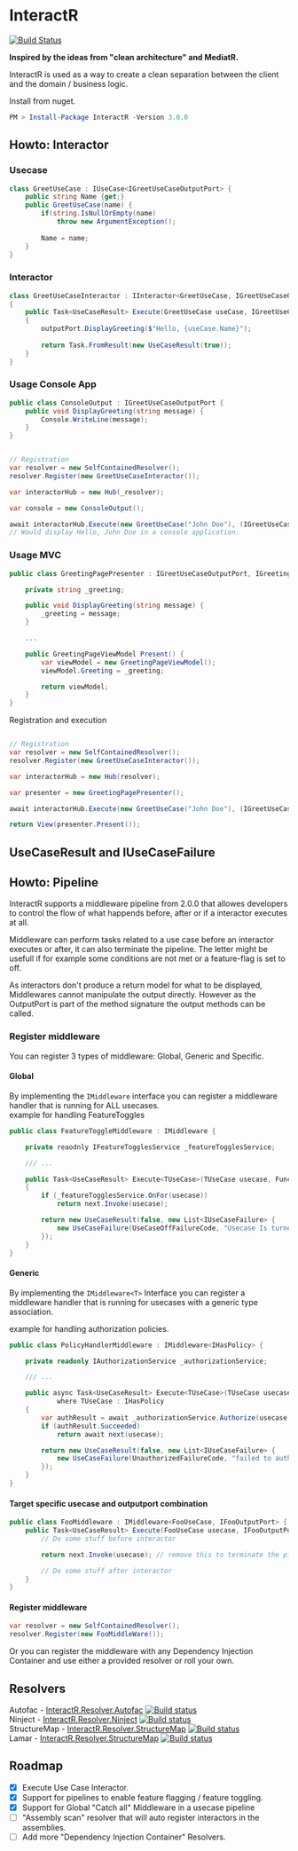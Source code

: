 # InteractR
[![Build Status](https://dev.azure.com/kristofferolsson/Interactor/_apis/build/status/Interactor-CI?branchName=master)](https://dev.azure.com/kristofferolsson/Interactor/_build/latest?definitionId=7&branchName=master)

**Inspired by the ideas from "clean architecture" and MediatR.**

InteractR is used as a way to create a clean separation between the client and the domain / business logic.

Install from nuget.
```PowerShell
PM > Install-Package InteractR -Version 3.0.0
```

## Howto: Interactor

### Usecase

```csharp
class GreetUseCase : IUseCase<IGreetUseCaseOutputPort> {
	public string Name {get;}
	public GreetUseCase(name) {
		if(string.IsNullOrEmpty(name)
			throw new ArgumentException();
			
		Name = name;
	}
}
```

### Interactor

```csharp
class GreetUseCaseInteractor : IInteractor<GreetUseCase, IGreetUseCaseOutputPort> 
{
	public Task<UseCaseResult> Execute(GreetUseCase useCase, IGreetUseCaseOutputPort outputPort, CancellationToken cancellationToken)
	{
		outputPort.DisplayGreeting($"Hello, {useCase.Name}");
		
		return Task.FromResult(new UseCaseResult(true));
	}
}
```

### Usage Console App


```csharp
public class ConsoleOutput : IGreetUseCaseOutputPort {
	public void DisplayGreeting(string message) {
		Console.WriteLine(message);
	}
}
```

```csharp

// Registration
var resolver = new SelfContainedResolver();
resolver.Register(new GreetUseCaseInteractor());

var interactorHub = new Hub(_resolver);

var console = new ConsoleOutput();

await interactorHub.Execute(new GreetUseCase("John Doe"), (IGreetUseCaseOutputPort) console);
// Would display Hello, John Doe in a console application.
```

### Usage MVC

```csharp
public class GreetingPagePresenter : IGreetUseCaseOutputPort, IGreetingPagePresenter {

	private string _greeting;

	public void DisplayGreeting(string message) {
		_greeting = message;
	}

	...

	public GreetingPageViewModel Present() {
		var viewModel = new GreetingPageViewModel();
		viewModel.Greeting = _greeting;

		return viewModel;
	}
}
```
Registration and execution

```csharp

// Registration
var resolver = new SelfContainedResolver();
resolver.Register(new GreetUseCaseInteractor());

var interactorHub = new Hub(resolver);

var presenter = new GreetingPagePresenter();

await interactorHub.Execute(new GreetUseCase("John Doe"), (IGreetUseCaseOutputPort) presenter);

return View(presenter.Present());
```

## UseCaseResult and IUseCaseFailure


## Howto: Pipeline
InteractR supports a middleware pipeline from 2.0.0 that allowes developers to control the flow of what happends before, after or if a interactor executes at all.

Middleware can perform tasks related to a use case before an interactor executes or after, it can also terminate the pipeline. The letter might be usefull if for example some conditions are not met
or a feature-flag is set to off.

As interactors don't produce a return model for what to be displayed, Middlewares cannot manipulate the output directly. 
However as the OutputPort is part of the method signature the output methods can be called.


### Register middleware

You can register 3 types of middleware: Global, Generic and Specific.

#### Global
By implementing the ```IMiddleware``` interface you can register a middleware handler that is running for ALL usecases.  
example for handling FeatureToggles

```csharp
public class FeatureToggleMiddleware : IMiddleware {

	private reaodnly IFeatureTogglesService _featureTogglesService;

	/// ...

	public Task<UseCaseResult> Execute<TUseCase>(TUseCase usecase, Func<TUseCase, Task<UseCaseResult>> next, CancellationToken cancellationToken)
	{
		if (_featureTogglesService.OnFor(usecase))
			return next.Invoke(usecase);

		return new UseCaseResult(false, new List<IUseCaseFailure> {
			new UseCaseFailure(UseCaseOffFailureCode, "Usecase Is turned off")
		});
	}
}

```

#### Generic
By implementing the ```IMiddleware<T>``` Interface you can register a middleware handler that is running for usecases with a generic type association.

example for handling authorization policies.

```csharp
public class PolicyHandlerMiddleware : IMiddleware<IHasPolicy> {

	private readonly IAuthorizationService _authorizationService;

	/// ...

	public async Task<UseCaseResult> Execute<TUseCase>(TUseCase usecase, Func<TUseCase, Task<UseCaseResult>> next, CancellationToken cancellationToken)
            where TUseCase : IHasPolicy 
	{
		var authResult = await _authorizationService.Authorize(usecase, usecase.Policy);
		if (authResult.Succeeded)
			return await next(usecase);

		return new UseCaseResult(false, new List<IUseCaseFailure> {
			new UseCaseFailure(UnauthorizedFailureCode, "failed to authorize user")
		});
	}
}
```

#### Target specific usecase and outputport combination

```csharp
public class FooMiddleware : IMiddleware<FooUseCase, IFooOutputPort> {
	public Task<UseCaseResult> Execute(FooUseCase usecase, IFooOutputPort outputPort, Func<FooUseCase, Task<UseCaseResult>> next, CancellationToken cancellationToken) {
		// Do some stuff before interactor

		return next.Invoke(usecase); // remove this to terminate the pipeline.

		// Do some stuff after interactor
	}
}
```

#### Register middleware
```csharp
var resolver = new SelfContainedResolver();
resolver.Register(new FooMiddleWare());
```

Or you can register the middleware with any Dependency Injection Container and use either a provided resolver or roll your own.

## Resolvers
Autofac - [InteractR.Resolver.Autofac](https://github.com/madebykrol/InteractR.Resolver.Autofac) [![Build status](https://dev.azure.com/kristofferolsson/Interactor/_apis/build/status/InteractR.Resolver.AutoFac)](https://dev.azure.com/kristofferolsson/Interactor/_build/latest?definitionId=11)  
Ninject - [InteractR.Resolver.Ninject](https://github.com/madebykrol/InteractR.Resolver.Ninject) [![Build status](https://dev.azure.com/kristofferolsson/Interactor/_apis/build/status/InteractR.Resolver.Ninject)](https://dev.azure.com/kristofferolsson/Interactor/_build/latest?definitionId=10)  
StructureMap - [InteractR.Resolver.StructureMap](https://github.com/madebykrol/InteractR.Resolver.StructureMap) [![Build status](https://dev.azure.com/kristofferolsson/Interactor/_apis/build/status/InteractR.Resolver.StructureMap)](https://dev.azure.com/kristofferolsson/Interactor/_build/latest?definitionId=12)  
Lamar - [InteractR.Resolver.StructureMap](https://github.com/madebykrol/InteractR.Resolver.Lamar) [![Build status](https://dev.azure.com/kristofferolsson/Interactor/_apis/build/status/InteractR.Resolver.Lamar)](https://dev.azure.com/kristofferolsson/Interactor/_build/latest?definitionId=12)

## Roadmap
- [x] Execute Use Case Interactor.
- [x] Support for pipelines to enable feature flagging / feature toggling.
- [x] Support for Global "Catch all" Middleware in a usecase pipeline
- [ ] "Assembly scan" resolver that will auto register interactors in the assemblies.
- [ ] Add more "Dependency Injection Container" Resolvers.
